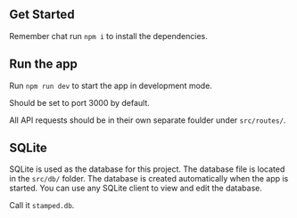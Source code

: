 ## Get Started
Remember chat run `npm i` to install the dependencies.

## Run the app
Run `npm run dev` to start the app in development mode.

Should be set to port 3000 by default.

All API requests should be in their own separate foulder under `src/routes/`.

## SQLite
SQLite is used as the database for this project. The database file is located in the `src/db/` folder. The database is created automatically when the app is started. You can use any SQLite client to view and edit the database. 

Call it `stamped.db`.

